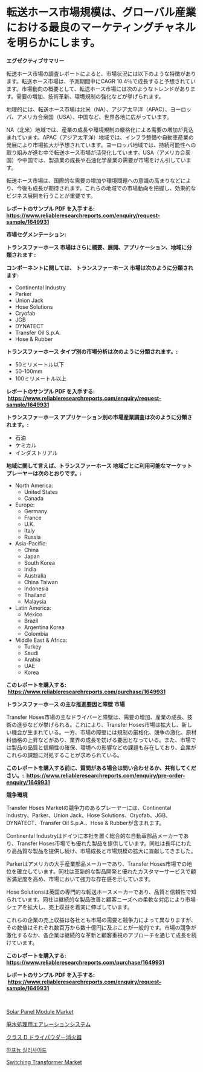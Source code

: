 <p><h1>転送ホース市場規模は、グローバル産業における最良のマーケティングチャネルを明らかにします。</h1></p><p><strong>エグゼクティブサマリー</strong></p>
<p><p>転送ホース市場の調査レポートによると、市場状況には以下のような特徴があります。転送ホース市場は、予測期間中にCAGR 10.4％で成長すると予想されています。市場動向の概要として、転送ホース市場には次のようなトレンドがあります。需要の増加、技術革新、環境規制の強化などが挙げられます。</p><p>地理的には、転送ホース市場は北米（NA）、アジア太平洋（APAC）、ヨーロッパ、アメリカ合衆国（USA）、中国など、世界各地に広がっています。</p><p>NA（北米）地域では、産業の成長や環境規制の厳格化による需要の増加が見込まれています。APAC（アジア太平洋）地域では、インフラ整備や自動車産業の発展により市場拡大が予想されています。ヨーロッパ地域では、持続可能性への取り組みが進む中で転送ホース市場が活発化しています。USA（アメリカ合衆国）や中国では、製造業の成長や石油化学産業の需要が市場をけん引しています。</p><p>転送ホース市場は、国際的な需要の増加や環境問題への意識の高まりなどにより、今後も成長が期待されます。これらの地域での市場動向を把握し、効果的なビジネス展開を行うことが重要です。</p></p>
<p><strong>レポートのサンプル PDF を入手する: <a href="https://www.reliableresearchreports.com/enquiry/request-sample/1649931">https://www.reliableresearchreports.com/enquiry/request-sample/1649931</a></strong></p>
<p><strong>市場セグメンテーション:</strong></p>
<p><strong> トランスファーホース 市場はさらに概要、展開、アプリケーション、地域に分類されます :</strong></p>
<p><strong>コンポーネントに関しては、 トランスファーホース 市場は次のように分類されます: &nbsp;</strong></p>
<p><ul><li>Continental Industry</li><li>Parker</li><li>Union Jack</li><li>Hose Solutions</li><li>Cryofab</li><li>JGB</li><li>DYNATECT</li><li>Transfer Oil S.p.A.</li><li>Hose & Rubber</li></ul></p>
<p><strong> トランスファーホース タイプ別の市場分析は次のように分類されます。:</strong></p>
<p><ul><li>50ミリメートル以下</li><li>50-100mm</li><li>100ミリメートル以上</li></ul></p>
<p><strong>レポートのサンプル PDF を入手する: &nbsp;<a href="https://www.reliableresearchreports.com/enquiry/request-sample/1649931">https://www.reliableresearchreports.com/enquiry/request-sample/1649931</a></strong></p>
<p><strong> トランスファーホース アプリケーション別の市場産業調査は次のように分類されます。:</strong></p>
<p><ul><li>石油</li><li>ケミカル</li><li>インダストリアル</li></ul></p>
<p><strong>地域に関して言えば、トランスファーホース 地域ごとに利用可能なマーケットプレーヤーは次のとおりです。:</strong></p>
<p><ul>
    <li>
        North America:
        <ul>
            <li>United States</li>
            <li>Canada</li>
        </ul>
    </li>
    <li>
        Europe:
        <ul>
            <li>Germany</li>
            <li>France</li>
            <li>U.K.</li>
            <li>Italy</li>
            <li>Russia</li>
        </ul>
    </li>
    <li>
        Asia-Pacific:
        <ul>
            <li>China</li>
            <li>Japan</li>
            <li>South Korea</li>
            <li>India</li>
            <li>Australia</li>
            <li>China Taiwan</li>
            <li>Indonesia</li>
            <li>Thailand</li>
            <li>Malaysia</li>
        </ul>
    </li>
    <li>
        Latin America:
        <ul>
            <li>Mexico</li>
            <li>Brazil</li>
            <li>Argentina Korea</li>
            <li>Colombia</li>
        </ul>
    </li>
    <li>
        Middle East & Africa:
        <ul>
            <li>Turkey</li>
            <li>Saudi</li>
            <li>Arabia</li>
            <li>UAE</li>
            <li>Korea</li>
        </ul>
    </li>
    </ul></p>
<p><strong>このレポートを購入する: &nbsp;<a href="https://www.reliableresearchreports.com/purchase/1649931">https://www.reliableresearchreports.com/purchase/1649931</a></strong></p>
<p><strong>トランスファーホース の主な推進要因と障壁 市場</strong></p>
<p><p>Transfer Hoses市場の主なドライバーと障壁は、需要の増加、産業の成長、技術の進歩などが挙げられる。これにより、Transfer Hoses市場は拡大し、新しい機会が生まれている。一方、市場の障壁には規制の厳格化、競争の激化、原材料価格の上昇などがあり、業界の成長を妨げる要因となっている。また、市場では製品の品質と信頼性の確保、環境への影響などの課題も存在しており、企業がこれらの課題に対処することが求められている。</p></p>
<p><strong>このレポートを購入する前に、質問がある場合は問い合わせるか、共有してください。:&nbsp; <a href="https://www.reliableresearchreports.com/enquiry/pre-order-enquiry/1649931">https://www.reliableresearchreports.com/enquiry/pre-order-enquiry/1649931</a></strong></p>
<p><strong>競争環境</strong></p>
<p><p>Transfer Hoses Marketの競争力のあるプレーヤーには、Continental Industry、Parker、Union Jack、Hose Solutions、Cryofab、JGB、DYNATECT、Transfer Oil S.p.A.、Hose & Rubberが含まれます。</p><p>Continental Industryはドイツに本社を置く総合的な自動車部品メーカーであり、Transfer Hoses市場でも優れた製品を提供しています。同社は長年にわたり高品質な製品を提供し続け、市場成長と市場規模の拡大に貢献してきました。</p><p>Parkerはアメリカの大手産業部品メーカーであり、Transfer Hoses市場での地位を確立しています。同社は革新的な製品開発と優れたカスタマーサービスで顧客満足度を高め、市場において強力な存在感を示しています。</p><p>Hose Solutionsは英国の専門的な転送ホースメーカーであり、品質と信頼性で知られています。同社は継続的な製品改善と顧客ニーズへの柔軟な対応により市場シェアを拡大し、売上収益を着実に伸ばしています。</p><p>これらの企業の売上収益は各社とも市場の需要と競争力によって異なりますが、その数値はそれぞれ数百万から数十億円に及ぶことが一般的です。市場の競争が激化するなか、各企業は継続的な革新と顧客重視のアプローチを通じて成長を続けています。</p></p>
<p><strong>このレポートを購入する: &nbsp; <a href="https://www.reliableresearchreports.com/purchase/1649931">https://www.reliableresearchreports.com/purchase/1649931</a></strong></p>
<p><strong>レポートのサンプル PDF を入手する: &nbsp;<a href="https://www.reliableresearchreports.com/enquiry/request-sample/1649931">https://www.reliableresearchreports.com/enquiry/request-sample/1649931</a></strong><strong></strong></p>
<p>&nbsp;</p>
<p><p><a href="https://github.com/vimar16th/Market-Research-Report-List-3/blob/main/solar-panel-module-market.md">Solar Panel Module Market</a></p><p><a href="https://github.com/lrlmopnhwd79300/Market-Research-Report-List-1/blob/main/66064819846.md">廃水処理用エアレーションシステム</a></p><p><a href="https://github.com/EstelWisozk1/Market-Research-Report-List-1/blob/main/37836069847.md">クラス D ドライパウダー消火器</a></p><p><a href="https://github.com/CorEmtymerich56566/Market-Research-Report-List-1/blob/main/65121109210.md">하프늄 실리사이드</a></p><p><a href="https://github.com/JameTravis/Market-Research-Report-List-4/blob/main/switching-transformer-market.md">Switching Transformer Market</a></p></p>